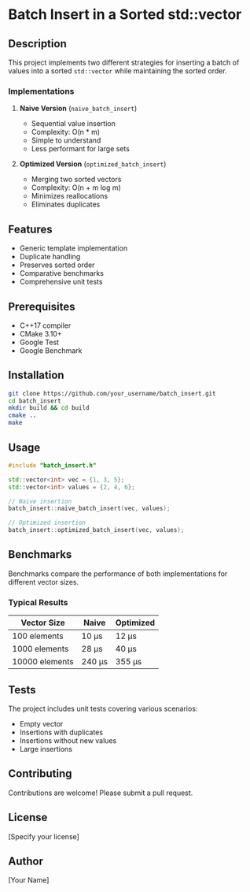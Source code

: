 # Batch Insert in a Sorted std::vector

## Description

This project implements two different strategies for inserting a batch of values into a sorted `std::vector` while maintaining the sorted order.

### Implementations

1. **Naive Version** (`naive_batch_insert`)
   - Sequential value insertion
   - Complexity: O(n * m)
   - Simple to understand
   - Less performant for large sets

2. **Optimized Version** (`optimized_batch_insert`)
   - Merging two sorted vectors
   - Complexity: O(n + m log m)
   - Minimizes reallocations
   - Eliminates duplicates

## Features

- Generic template implementation
- Duplicate handling
- Preserves sorted order
- Comparative benchmarks
- Comprehensive unit tests

## Prerequisites

- C++17 compiler
- CMake 3.10+
- Google Test
- Google Benchmark

## Installation

```bash
git clone https://github.com/your_username/batch_insert.git
cd batch_insert
mkdir build && cd build
cmake ..
make
```

## Usage

```cpp
#include "batch_insert.h"

std::vector<int> vec = {1, 3, 5};
std::vector<int> values = {2, 4, 6};

// Naive insertion
batch_insert::naive_batch_insert(vec, values);

// Optimized insertion
batch_insert::optimized_batch_insert(vec, values);
```

## Benchmarks

Benchmarks compare the performance of both implementations for different vector sizes.

### Typical Results

| Vector Size | Naive | Optimized |
|------------|-------|-----------|
| 100 elements | 10 µs | 12 µs     |
| 1000 elements| 28 µs | 40 µs     |
| 10000 elements| 240 µs| 355 µs    |

## Tests

The project includes unit tests covering various scenarios:
- Empty vector
- Insertions with duplicates
- Insertions without new values
- Large insertions

## Contributing

Contributions are welcome! Please submit a pull request.

## License

[Specify your license]

## Author

[Your Name] 